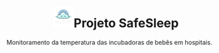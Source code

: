 <center><h1><img src="https://github.com/Ivanrangelpm/SafeSleep/blob/main/dinamizacao/siteInstitucional/imagens/logo.png" alt="Logo da empresa" style="width:50px">Projeto SafeSleep</h1></center>
Monitoramento da temperatura das incubadoras de bebês em hospitais.


